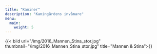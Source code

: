 ```yaml
---
title: "Kaniner"
description: "Kaningårdens invånare"
menu:
  main:
    weight: 5
---
```


{{< bild url="/img/2016_Mannen_Stina_stor.jpg" thumbnail="/img/2016_Mannen_Stina_stor.jpg" title="Mannen & Stina">}}
